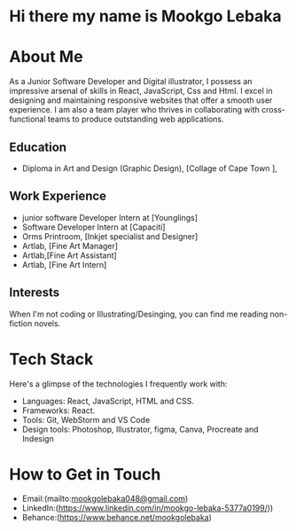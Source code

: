 # Hi there my name is Mookgo Lebaka 

# About Me
As a Junior Software Developer and Digital illustrator, I possess an impressive arsenal of skills in React, JavaScript, Css and Html.
I excel in designing and maintaining responsive websites that offer a smooth user experience.
I am also a team player who thrives in collaborating with cross-functional teams to produce outstanding web applications.

## Education
- Diploma in Art and Design (Graphic Design), [Collage of Cape Town ],

## Work Experience
- junior software Developer Intern at [Younglings]
- Software Developer Intern at [Capaciti]
- Orms Printroom, [Inkjet specialist and Designer]
- Artlab, [Fine Art Manager]
- Artlab,[Fine Art Assistant]
- Artlab, [Fine Art Intern]


## Interests
When I'm not coding or Illustrating/Desinging, you can find me  reading non-fiction novels.

# Tech Stack
Here's a glimpse of the technologies I frequently work with:

- Languages: React, JavaScript, HTML and CSS.
- Frameworks: React.
- Tools: Git, WebStorm and VS Code
- Design tools: Photoshop, Illustrator, figma, Canva, Procreate and Indesign


# How to Get in Touch
- Email:(mailto:mookgolebaka048@gmail.com)
- LinkedIn:(https://www.linkedin.com/in/mookgo-lebaka-5377a0199/))
- Behance:(https://www.behance.net/mookgolebaka)
